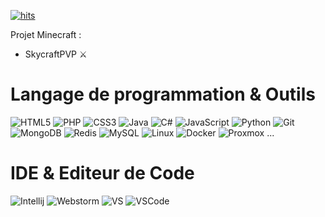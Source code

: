 [![hits](http://hits.dwyl.com/GabziDev/GabziDev.svg)](http://hits.dwyl.com/GabziDev/GabziDev)

Projet Minecraft :
- SkycraftPVP ⚔️

# Langage de programmation & Outils
![HTML5](https://img.icons8.com/color/48/null/html-5--v1.png)
![PHP](https://img.icons8.com/stickers/48/php-server.png)
![CSS3](https://img.icons8.com/color/48/null/css3.png)
![Java](https://img.icons8.com/color/48/null/java-coffee-cup-logo--v1.png)
![C#](https://img.icons8.com/color/48/null/c-sharp-logo)
![JavaScript](https://img.icons8.com/color/48/null/javascript--v1.png)
![Python](https://img.icons8.com/color/48/null/python--v1.png)
![Git](https://img.icons8.com/color/48/null/git.png)
![MongoDB](https://img.icons8.com/color/48/null/mongodb.png)
![Redis](https://img.icons8.com/color/48/null/redis.png)
![MySQL](https://img.icons8.com/color/48/null/mysql-logo.png)
![Linux](https://img.icons8.com/color/48/null/linux.png)
![Docker](https://img.icons8.com/color/48/null/docker.png)
![Proxmox](https://img.icons8.com/color/48/null/proxmox.png)
...

# IDE & Editeur de Code
![Intellij](https://img.icons8.com/color/48/null/intellij-idea)
![Webstorm](https://img.icons8.com/color/48/null/webstorm)
![VS](https://img.icons8.com/color/48/null/visual-studio)
![VSCode](https://img.icons8.com/color/48/null/visual-studio-code-2019)

